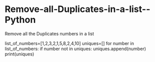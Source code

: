 # Remove-all-Duplicates-in-a-list--Python
Remove all the Duplicates numbers  in a list 



list_of_numbers=[1,2,3,2,1,5,8,2,4,10]
uniques=[]
for number in list_of_numbers:
    if number not in uniques:
        uniques.append(number)
print(uniques)
